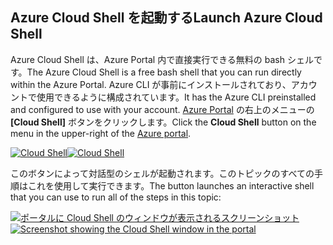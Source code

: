 ## <a name="launch-azure-cloud-shell"></a><span data-ttu-id="bb432-101">Azure Cloud Shell を起動する</span><span class="sxs-lookup"><span data-stu-id="bb432-101">Launch Azure Cloud Shell</span></span>

<span data-ttu-id="bb432-102">Azure Cloud Shell は、Azure Portal 内で直接実行できる無料の bash シェルです。</span><span class="sxs-lookup"><span data-stu-id="bb432-102">The Azure Cloud Shell is a free bash shell that you can run directly within the Azure Portal.</span></span> <span data-ttu-id="bb432-103">Azure CLI が事前にインストールされており、アカウントで使用できるように構成されています。</span><span class="sxs-lookup"><span data-stu-id="bb432-103">It has the Azure CLI preinstalled and configured to use with your account.</span></span> <span data-ttu-id="bb432-104">[Azure Portal](https://portal.azure.com) の右上のメニューの **[Cloud Shell]** ボタンをクリックします。</span><span class="sxs-lookup"><span data-stu-id="bb432-104">Click the **Cloud Shell** button on the menu in the upper-right of the [Azure portal](https://portal.azure.com).</span></span>

<span data-ttu-id="bb432-105">[![Cloud Shell](../media/cloud-shell-try-it/cloud-shell-menu.png)](https://portal.azure.com)</span><span class="sxs-lookup"><span data-stu-id="bb432-105">[![Cloud Shell](../media/cloud-shell-try-it/cloud-shell-menu.png)](https://portal.azure.com)</span></span>

<span data-ttu-id="bb432-106">このボタンによって対話型のシェルが起動されます。このトピックのすべての手順はこれを使用して実行できます。</span><span class="sxs-lookup"><span data-stu-id="bb432-106">The button launches an interactive shell that you can use to run all of the steps in this topic:</span></span>

<span data-ttu-id="bb432-107">[![ポータルに Cloud Shell のウィンドウが表示されるスクリーンショット](../media/cloud-shell-try-it/cloud-shell-safari.png)](https://portal.azure.com)</span><span class="sxs-lookup"><span data-stu-id="bb432-107">[![Screenshot showing the Cloud Shell window in the portal](../media/cloud-shell-try-it/cloud-shell-safari.png)](https://portal.azure.com)</span></span>